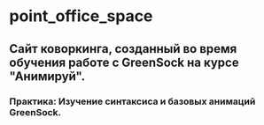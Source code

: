 # point_office_space

## Cайт коворкинга, созданный во время обучения работе с GreenSock на курсе "Анимируй".

### Практика: Изучение синтаксиса и базовых анимаций GreenSock.
